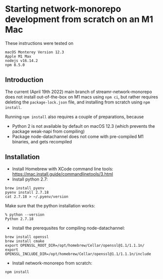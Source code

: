 #  Starting network-monorepo development from scratch on an M1 Mac

These instructions were tested on 

```
macOS Monterey Version 12.3
Apple M1 Max
nodejs v16.14.2
npm 8.5.0
```

## Introduction

The current (April 19th 2022) main branch of streamr-network-monorepo  does not install out-of-the-box on M1 macs using `npm ci`, but rather requires deleting the 
`package-lock.json` file, and installing from scratch using `npm install`. 

Running `npm install` also requires a couple of preparations, because 

* Python 2 is not available by default on macOS 12.3 (which prevents the package weak-napi from compiling)
* Package node-datachannel does not come with pre-compiled M1 binaries, and gets recompiled


## Installation

* Install Homebrew with XCode command line tools: https://mac.install.guide/commandlinetools/3.html
* Install python 2.7:
```
brew install pyenv
pyenv install 2.7.18
cat 2.7.18 > ~/.pyenv/version
```

Make sure that the python installation works:
```
% python --version
Python 2.7.18
```

* Install the prerequsites for compiling node-datachannel:
```
brew install openssl
brew install cmake
export OPENSSL_ROOT_DIR=/opt/homebrew/Cellar/openssl@1.1/1.1.1n/  
export OPENSSL_INCLUDE_DIR=/opt/homebrew/Cellar/openssl@1.1/1.1.1n/include
```

* Install network-monorepo from scratch: 
```
npm install
```

